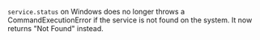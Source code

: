 ``service.status`` on Windows does no longer throws a CommandExecutionError if
the service is not found on the system. It now returns "Not Found" instead.

